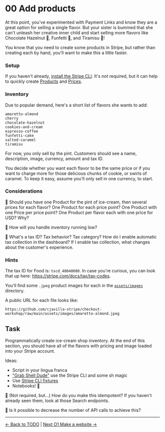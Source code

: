 # 00 Add products

At this point, you've experimented with Payment Links and know they are a great
option for selling a single flavor. But your sister is bummed that she can't
unleash her creative inner child and start selling more flavors like Chocolate
Hazelnut 🍫, Funfetti 🌈, and Tiramisu 🍥!

You know that you need to create some products in Stripe, but rather than
creating each by hand, you'll want to make this a little faster.

### Setup

If you haven't already, [install the Stripe
CLI](https://stripe.com/docs/stripe-cli). It's not required, but it can help to quickly create
[Products](https://stripe.com/docs/api/products/create) and
[Prices](https://stripe.com/docs/api/prices/create).

### Inventory

Due to popular demand, here's a short list of flavors she wants to add:

```
amaretto-almond
cherry
chocolate-hazelnut
cookies-and-cream
espresso-coffee
funfetti-cake
salted-caramel
tiramisu
```

For now, you only sell by the pint. Customers should see a name, description,
image, currency, amount and tax ID.

You decide whether you want each flavor to be the same price or if you want to
charge more for those delicious chunks of cookie, or swirls of caramel. To keep
it easy, assume you'll only sell in one currency, to start.

### Considerations

🧠 Should you have one Product for the pint of ice-cream, then several prices for
each flavor? One Product for each price point? One Product with one Price per
price point? One Product per flavor each with one price for USD? Why?

🧠 How will you handle inventory running low?

🧠 What's a tax ID? Tax behavior? Tax category? How do I enable automatic tax
collection in the dashboard? If I enable tax collection, what changes about the
customer's experience.


### Hints

The tax ID for Food is: `txcd_40040000`. In case you're curious, you can look
that up here: https://stripe.com/docs/tax/tax-codes.


You'll find some `.jpeg` product images for each in the
[`assets/images`](../assets/images) directory.


A public URL for each file looks like:

```
https://github.com/cjavilla-stripe/checkout-workshop/raw/main/assets/images/amaretto-almond.jpeg
```

## Task

Programmatically create ice-cream shop inventory. At the end of this section,
you should have all of the flavors with pricing and image loaded into your
Stripe account.


Ideas:

- Script in your lingua franca
- ["Grab Shell Dude"](https://www.deviantart.com/11011997panic/art/Finding-Nemo-2-897262759) use the Stripe CLI and some sh magic
- Use [Stripe CLI fixtures](https://stripe.com/docs/cli/fixtures)
- Notebooks! 📓


🧠 (Not required, but...) How do you make this idempotent? If you haven't
already seen them, look at those Search endpoints.

🧠 Is it possible to decrease the number of API calls to achieve this?


---

[<- Back to TODO](../TODO.md)
|
[Next O1 Make a website ->](./01-website.md)
